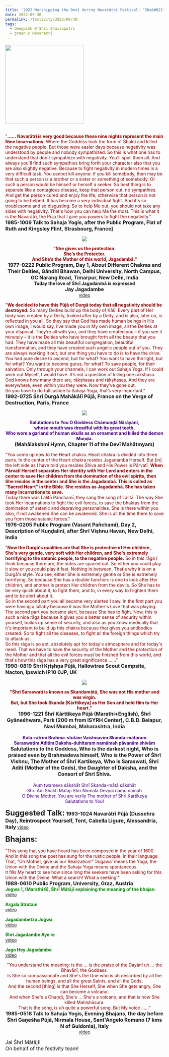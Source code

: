 ```yaml
---
title: '2022 Worshipping the Devī during Navarātri Festival: "She&#8217;s the Mother of this world, Jagadambā." '
date: 2022-09-30
permalink: /festivity/2022/09/30
tags:
  - deeppink @ Shri Shailaputri
  - green @ Navaratri
---
```


<div style="text-align: left"><img src="/images/image1.png" width="250" /></div><br>

<p>
<font color="DarkRed">"<b>...... Navarātri is very good because these nine nights represent the main Nine Incarnations.</b> Where the Goddess took the form of Śhakti and killed the negative people. But those were easier days because negativity was understood by people and nobody sympathized. So this is what one has to understand that don't sympathize with negativity. You'll spoil them all. And always you'll find such sympathies bring forth your character also that you are also slightly negative. Because to fight negativity in modern times is a very difficult task. You cannot kill anyone: if you kill somebody, then may be that such a person is a brother or a sister or something of somebody. Or such a person would be himself or herself a seeker. So best thing is to separate like a contagious disease, keep that person out, no sympathies. And get the person cured and enjoy the life, otherwise that person is not going to be helped. It has become a very individual fight. And it's so troublesome and so disgusting. So to help Me out, you should not take any sides with negativity. That's how you can help Me the most. This is what it is the Navarātri, the Pūjā that I give you powers to fight the negativity."</font><br>
<font size="+0"><b>1985-1009 Talk to Sahaja Yogis, after the Public Program, Flat of Ruth and Kingsley Flint, Strasbourg, France]</b></font>
</p>

<div style="text-align: center"><img src="/images/image1035.png" /></div>

<p style=" text-align:center;">
<font color="DarkRed"><b>"She gives us the protection.<br>
She’s the Protector.<br>
And She’s the Mother of this world, Jagadambā."</b></font><br>
<font size="+0"><b>1977-0222 Public Program, Day 1, About Different Chakras and Their Deities, Gāndhī Bhawan, Delhi University, North Campus, GC Narang Road, Timarpur, New Delhi, India</b></font><br>
<b>Today the love of Śhrī Jagadambā is expressed</b><br>
<font size="+0"><b>Jay Jagadambe</b></font><br>
<a href="https://seven-teams.github.io/Videos_Links.html">video</a>
</p>

<p>
<font color="DarkRed">"<b>We decided to have this Pūjā of Durgā today that all negativity should be destroyed.</b> So many Deities build up the body of Kālī. Every part of Her body was created by a Deity, looked after by a Deity, and is also, later on, is reflected in you all. So they say that God has made human beings in His own image, I would say, I’ve made you in My own image, all the Deities at your disposal. They’re all with you, and they have created you – if you see it minutely – it is the Deities who have brought forth all the beauty that you had. They have made all this beautiful congregation, beautiful transformation, and they have created such angelic people out of you. They are always working it out, but one thing you have to do is to have the drive. You had pure desire to ascend, but for what? You want to have the light, but for what? You want to become gurus, for what? To save people, for their salvation. Only through your channels, I can work out Sahaja Yoga. If I could work out Myself, I would have. It’s not a question of killing one rākṣhasa. God knows how many there are, rākṣhasas and rākṣhasas. And they are everywhere, even within you they were. Now they’ve gone out.<br>
So you have to do full justice to Sahaja Yoga, that’s very important."</font><br>
<font size="+0"><b>1992-0725 Śhrī Durgā Mahākālī Pūjā, France on the Verge of Destruction, Paris, France</b></font>
</p>

<div style="text-align: center"><img src="/images/image1036.png" /></div>

<p style="text-align:center;">
<font color="indigo"><b>Salutations to You O Goddess Chāmuṇḍā Nārāyanī,<br>
whose mouth was dreadful with its great teeth,<br>
Who wore a garland of human skulls as an ornament and killed the demon Muṇḍa.</b></font><br>
<font size="+0"><b>(Mahālakṣhmī Hymn, Chapter 11 of the Devī Mahātmyam)</b></font>
</p>

<p>
<font color="DarkRed">"You come up now to the Heart chakra. Heart chakra is divided into three parts. In the center of the Heart chakra resides Jagadambā Herself. But [in] the left side as I have told you resides Śhiva and His Power is Pārvatī. <b>When Pārvatī Herself separates Her identity with Her Lord and enters in the center to save Her children from the domination of the evil spirits, then She resides in the center and She is the Jagadambā. This is called as “Sacred Heart” in the Bible. She resides as Jagadambā. She has taken many Incarnations to save.</b><br>
Today there was Lalitā Pañchamī, they sang the song of Lalitā. The way She took Her Incarnations to fight the evil forces, to save the bhaktas from the domination of satanic and depraving personalities. She is there within you also, if not awakened She can be awakened. She is all the time there to save you from those satanic forces."</font><br>
<font size="+0"><b>1976-0205 Public Program (Vasant Pañchamī), Day 2, Description of Kuṇḍalinī, after Śhrī Viṣhnu Havan, New Delhi, India</b></font>
</p>

<p>
<font color="DarkRed">"<b>Now the Durgā's qualities are that She is protective of Her children, She's very gentle, very soft with Her children, and She's extremely horrifying to the satanic people, to the negative people.</b> So in this rāga I think because there are, the notes are spaced out. So either you could play it slow or you could play it fast. Nothing in between. That's why it is on a Durgā's style. You see, either She is extremely gentle or She is extremely horrifying. So because She has a double function: is one to look after Her children, and another is protect Her children from the devils. So She has to be very quick about it, to fight them, and to, in every way to frighten them and to be alert about it.<br>
So in the second part you all became very alerted I saw. In the first part you were having a lullaby because it was the Mother's Love that was playing. The second part you became alert, because She has to fight. Now, this is such a nice rāga because it gives you a better sense of security within yourself, builds up sense of security, and also as you know medically that it's important to build up this chakra because that gives you antibodies created. So to fight all the diseases, to fight all the foreign things which try to attack us.<br>
So this rāga is so apt, absolutely apt for today's atmosphere and for today's need. That we have to have the security of the Mother and the protection of the Mother and that all the evil forces must be finished from this world, and that's how this rāga has a very great significance ......"</font><br>
<font size="+0"><b>1990-0819 Śhrī Kṛiṣhṇa Pūjā, Hallowtree Scout Campsite, Nacton, Ipswich IP10 0JP, UK</b></font>
</p>

<div style="text-align: center"><img src="/images/image1037.png" /></div>

<p style="text-align:center;">
<font color="DarkRed"><b>"Śhrī Saraswatī is known as Skandamātā, She was not His mother and was virgin.<br>
But, but She took Skanda [Kārttikeya] as Her Son and held Him to Her heart."</b></font><br>
<font size="+0"><b>1996-1221 Śhrī Kārttikeya Pūjā (Marathi+English), Śhrī Gyāneśhwara, Park (200 m from ISYRH Center), C.B.D. Belapur, Navi Mumbai, Maharashtra, India</b></font><br>
<br>
<font color="indigo"><b>Kāla-rātrīm Brahma-stutām Vaishnavīm Skanda-mātaram<br>
Saraswatīm Aditim Daksha-duhitaram namāmah pāvanām shivām</b></font><br>
<font size="+0"><b>Salutations to the Goddess, Who is the darkest night, 
Who is praised even by Brahmadeva himself, 
Who is the Power of Śhrī Vishnu, The Mother of Śhrī Kartikeya, 
Who is Saraswati, Śhrī Aditi (Mother of the Gods), 
the Daughter of Daksha, and the Consort of Śhrī Śhiva.</b></font><br>
<br>
<font color="indigo">Aum twameva sākshāt Shrī Skanda-mātā sākshāt<br>
Shrī Ādi Shakti Mātājī Shrī Nirmalā Devyai namo namah<br>
O Divine Mother, You are verily The mother of Shri Kartikeya<br>
Salutations to You!</font>
</p>

<font size="+2"><b>Suggested Talk:</b></font> 
<font size="+0"><b>1993-1024 Navarātri Pūjā (Dussehra Day), Reintrospect Yourself, Tent, Cabella Ligure, Alessandria, Italy</b></font>
<a href="https://vimeo.com/44600555"> video</a><br>

<font size="+2"><b>Bhajans:</b></font>

<p>
<font color="DarkRed">"This song that you have heard has been composed in the year of 1600. And in this song the poet has sung for the rustic people, in their language. That, “Oh Mother, give us our Realization!” ‘Jogawa’ means the Yoga, the Union with the Divine and the Sahaja Yoga means spontaneous.<br>
It fills My heart to see how since long the seekers have been asking for this Union with the Divine. What a search! What a seeking!"</font><br>
<font size="+0"><b>1988-0610 Public Program, University, Graz, Austria</b></font><br>
<font color="green"><b>Jogwa 1, (Marathi 6), Śhrī Mātājī explaining the meaning of the bhajan.</b></font><br>
<a href="https://seven-teams.github.io/Videos_Links.html">video</a>
</p>

<p>
<font color="green"><b>Argala Strotam</b></font><br>
<a href="https://youtu.be/lVgW5k89t44">video</a>
</p>

<p>
<font color="green"><b>Jagadambetza Jogwa</b></font><br>
<a href="https://seven-teams.github.io/Videos_Links.html">video</a>
</p>
 
<p>
<font color="green"><b>Śhrī Jagadambe Aye re</b></font><br>
<a href="https://seven-teams.github.io/Videos_Links.html">video</a> 
</p>

<p>
<font color="green"><b>Jago Hey Jagadambe</b></font><br>
<a href="">video</a> 
</p>

<p style=" text-align:center;">
<font color="DarkRed">"You understand the meaning: is the ... is the praise of the Dayānī uh ... the Bhavānī, the Goddess.<br>
Is She so compassionate and She's the One who is uh described by all the human beings, and all the great Saints, and all the Gods.<br>
And the second [thing] is that She Herself, She when She gets angry, She can become a volcano.<br>
And when She's a Chaṇḍī, She's ... She's a volcano, and that is how She killed Mahiṣhāsura.<br>
That is the song, is uh quite a powerful song. But My voice ......"</font><br>
<font size="+0"><b>1985-0518 Talk to Sahaja Yogis, Evening Bhajans, the day before Śhrī Gaṇeśha Pūjā, Nirmala House, Sant'Angelo Romano (7 kms N of Guidonia), Italy</b></font><br>
<a href="https://youtu.be/vqd4mzk44Qk">video</a>
</p>

<p>
<font size="+0">Jai Śhrī Mātājī!<br>
On behalf of the festivity team!</font>
</p>